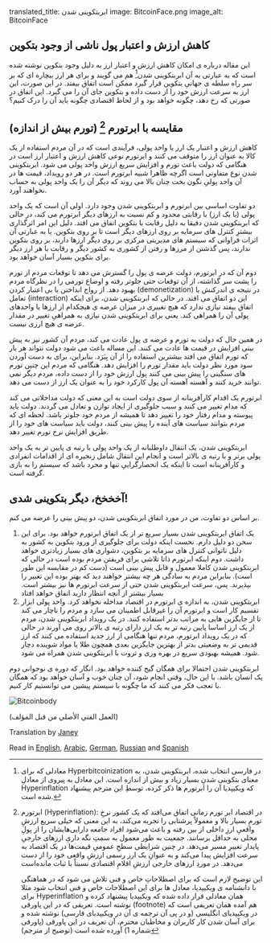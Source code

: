translated_title: ابربتکوینی شدن
image: BitcoinFace.png
image_alt: BitcoinFace

## کاهش ارزش و اعتبار پول ناشی از وجود بتکوین

این مقاله درباره ی امکان کاهش ارزش و اعتبار ارز به دلیل وجود بتکوین نوشته شده است که به عبارتی به آن ابربتکوینی شدن[^1] هم می گویند و برای هر ارز بیچاره ای که بر سر راه سلطه ی جهانیِ بتکوین قرار گیرد ممکن است اتفاق بیفتد. در این صورت، این ارز به سرعت ارزش خود را از دست داده و بتکوین جای آن را می گیرد. این اتفاق در صورتی که رخ دهد، چگونه خواهد بود و از لحاظ اقتصادی چگونه باید آن را درک کنیم؟

## مقایسه با ابرتورم [^2] (تورم بیش از اندازه)

کاهش ارزش و اعتبار یک ارز یا واحد پولی، فرآیندی است که در آن مردم استفاده از یک کالا به عنوان ارز را متوقف می کنند و ابرتورم نوعی کاهش ارزش و اعتبار ارز است در هنگامی که دولت باعث تورم و افزایش سریع ارزش واحد پولی می شود. ابربتکوینی شدن نوع متفاوتی است اگرچه ظاهرا شبیه ابرتورم است. در هر دو رویداد، قیمت ها در آن واحد پولیِ نگون بخت چنان بالا می روند که دیگر آن را یک واحد پولی به حساب نخواهند آورد.

دو تفاوت اساسی بین ابرتورم و ابربتکوینی شدن وجود دارد. اولی آن است که یک واحد پولی (یا یک ارز) با رقابتی محدود و کم نسبت به ارزهای دیگر ابرتورم می کند، در حالی که ابربتکوینی شدن دقیقا به دلیل رقابت با بتکوین اتفاق می افتد. دلیل این امر اثرگذاری بیشترِ کنترل های سرمایه بر روی ارزهای دیگر است تا بر روی بتکوین. یا به عبارتی آن اثرات فراوانی که سیستم های مدیریتی مرکزی  بر روی دیگر ارزها دارند، بر روی بتکوین ندارند، پس گذشتن از مرزها و رفتن از کشوری به کشور دیگر و رقابت با هر ارز دیگر برای بتکوین بسیار آسان خواهد بود.

دوم آن که در ابرتورم، دولت عرضه ی پول را گسترش می دهد تا توقعات مردم از تورم را پشت سر گذاشته، از آن توقعات حتی جلوتر رفته و اوضاع تورمی را در نظرگاه مردم بهبود دهد. از رواج انداختن یا بی اعتبار کردن (demonetization) در نتیجه ی اندرکنش یا تعامل (interaction) این دو اتفاق می افتد. در حالی که ابربتکوینی شدن، برای اینکه اتفاق بیفتد نیازی ندارد که هیچ تغییری در میزان عرضه ی هیچکدام از ارزها یا واحدهای پولی آن را همراهی کند. یعنی برای ابربتکوینی شدن نیازی به همراهیِ تغییر در مقدار عرضه ی هیچ ارزی نیست.

در همین حال که دولت به تورم و عرضه ی پول عادت می کند، مردم آن کشور نیز به پیش بینی افزایش در قیمت ها عادت می کنند. این مساله باعث می شود دولت نتواند هر بار که تورم اتفاق می افتد بیشترین استفاده را از آن بِبَرَد. بنابراین، برای به دست آوردن سود مورد نظر دولت باید مقدار تورم را افزایش دهد. هنگامی که مردم این چنین تورم های سنگینی را پیش بینی می کنند پول ارزش خود را از دست داده، مردم دیگر نمی توانند خرید کنند و آهسته آهسته آن پول کارکرد خود را به عنوان یک ارز از دست می دهد.

ابرتورم یک اقدام کارآفرینانه از سوی دولت است به این معنی که دولت مداخلاتی می کند که مدام تغییر می کنند و سبب جلوگیری از ایجاد توازن و تعادل می گردند. دولت باید پیوسته و مدام رفتار خود را تغییر دهد تا همیشه از مردم خود جلوتر باشد. لحظه ای که مردم بتوانند سیاست های آینده را پیش بینی کنند، دولت باید سیاست های خود را از طریق افزایش نرخ تورم تغییر دهد.

ابربتکوینی شدن، یک انتقال داوطلبانه از یک واحد پولی با رتبه ی پایین تر به یک واحد پولی برتر و با رتبه ی بالاتر است و انجام این انتقال شامل زنجیره ای از اقدامات انفرادی و کارآفرینانه است تا اینکه یک انحصارگراییِ تنها و مجرد باشد که سیستم را به بازی گرفته است.

## آخخخخ، دیگر بتکوینی شدی!

بر اساس دو تفاوت، من در مورد اتفاق ابربتکوینی شدن، دو پیش بینی را عرضه می کنم.

1. یک اتفاق ابربتکوینی شدن بسیار سریع تر از یک اتفاق ابرتورم خواهد بود. برای این سخن دو دلیل دارم. نخست اینکه دولت برای جلوگیری از ورود بتکوین به کشور به دلیل ناتوانی کنترل های سرمایه بر بتکوین، دشواری های بسیار زیادتری خواهد داشت. دوم اینکه ابرتورم ذاتا تلاشی برای فریفتن مردم بوده است در حالی که ابربتکوینی شدن کاملا معمول و قابل پیش بینی است (دست کم در مقایسه این طور است). بنابراین مردم به سادگی هر چه بیشتر خواهند دید که بهتر بوده این تغییر را بپذیرند. پس، سرعت ابربتکوینی شدن حتی از سرعت ابرتورم ها نیز بیشتر است. بسیار بیشتر از آنچه انتظار دارید اتفاق خواهد افتاد
2. ابربتکوینی شدن، به اندازه ی ابرتورم در اقتصاد مداخله نخواهد کرد. واحد پولی ابزار تقسیم کار است و ابرتورم آن را غیرقابل اطمینان می سازد و مردم را ناچار می کند تا از جایگزین هایی به مراتب بدتر استفاده کنند. در یک رویداد ابربتکوینی شدن، مردم از یک ارز اساسا پایین رتبه تر به یک ارز دارای رتبه ی بالاتر روی می آورند در حالی که در یک رویداد ابرتورم، مردم تنها هنگامی از ارز جدید استفاده می کنند که ارز قدیمی تر به وضعیتی بدتر از بهترین جایگزین بعدی همچون طلا یا مواد شوینده دچار شود. همیشه بهبودی سریع در بهره وری و ثروت با ابربتکوینی شدن همراه می شود.

ابربتکوینی شدن احتمالا برای همگان گیج کننده خواهد بود. انگار که دوره ی نوجوانی دوم یک انسان باشد. با این حال، وقتی انجام شود، آن چنان خوب و آسان خواهد بود که همگان با تعجب فکر می کنند که ما چگونه با سیستم پیشین می توانستیم کار کنیم.

<div class="article-image">
  <img class="img-responsive center-block img-rounded" alt="Bitcoinbody" src="/static/img/mempool/hyperbitcoinization/Bitcoinbody.png"/>
</div>

<p class="text-muted text-center">
	(العمل الفني الأصلي من قبل المؤلف)
</p>

<div markdown="1" dir="ltr">
Translation by <a href="https://twitter.com/janeygak">Janey</a>

Read in [English](/mempool/hyperbitcoinization/), [Arabic](/mempool/hyperbitcoinization/ar/), [German](/mempool/hyperbitcoinization/de/), [Russian](/mempool/hyperbitcoinization/ru/) and [Spanish](/mempool/hyperbitcoinization/es/)
</div>

[^1]: معادلی که برای Hyperbitcoinization در فارسی انتخاب شده، ابربتکوینی شدن، به معنای بتکوینی شدنِ بسیار زیاد و بیش از اندازه است. این معادل به پیروی از معادلِ Hyperinflation که ویکیپدیا آن را ابرتورم ها ذکر کرده، توسطِ این مترجم پیشنهاد شده است.

[^2]:
    ابرتورم (Hyperinflation): در اقتصاد ابر تورم زمانی اتفاق می‌افتد که یک کشور نرخِ تورمِ بسیار بالا و معمولاً پرشتابی را تجربه می‌کند، به این معنی که خیلی سریع ارزشِ واقعیِ ارزِ داخلی از بین رفته و باعث می‌شود افراد جامعه دارایی‌هایشان را از پولِ محلی به حداقل برسانند. جمعیت به طور معمول به سمتِ نگه داریِ ارزهای خارجیِ پایدار تغییرِ مسیر می‌دهد. در چنین شرایطی سطحِ عمومیِ قیمت‌ها در یک اقتصاد به سرعت افزایش پیدا می‌کند و به عنوانِ یک ارز رسمی ارزشِ واقعی خود را از
دست می‌دهد. در موردِ ارزهای خارجی ارزشِ اقلامِ اقتصادی نسبتاً با ثبات مانده‌است

    این توضیح لازم است که برای اصطلاحاتِ خاص و فنی تلاش می شود که در هماهنگی با دانشنامه ی ویکیپدیا، معادل ها برای این اصطلاحات خاص و فنی انتخاب شود مثلا برای Hyperinflation همان معادلی قرار داده شده که ویکیپدیا پیشنهاد کرده و نوشته است. تعریفی که در این پاورقی (footnote) هم آمده همان تعریفی است که در ویکیپدیای انگلیسی (و در پی آن ترجمه ی آن در ویکیپدیای فارسی) نوشته شده و برای آسان شدن کار کاربران و مخاطبان محترم، آن تعریف در این پاورقی (پاورقی شماره 1) آورده شده است (توضیح از مترجم)

